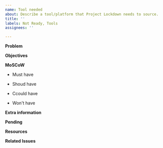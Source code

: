 ```yaml
---
name: Tool needed
about: Describe a tool/platform that Project Lockdown needs to source.
title: ''
labels: Not Ready, Tools
assignees: ''

---
```


**Problem**


**Objectives**


**MoSCoW**

- Must have

- Shoud have

- Ccould have

- Won't have




**Extra information**


**Pending**


**Resources**


**Related Issues**
